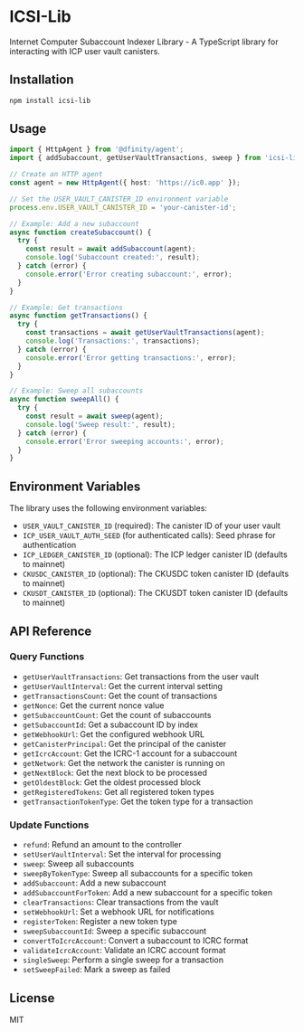 # ICSI-Lib

Internet Computer Subaccount Indexer Library - A TypeScript library for interacting with ICP user vault canisters.

## Installation

```bash
npm install icsi-lib
```

## Usage

```typescript
import { HttpAgent } from '@dfinity/agent';
import { addSubaccount, getUserVaultTransactions, sweep } from 'icsi-lib';

// Create an HTTP agent
const agent = new HttpAgent({ host: 'https://ic0.app' });

// Set the USER_VAULT_CANISTER_ID environment variable
process.env.USER_VAULT_CANISTER_ID = 'your-canister-id';

// Example: Add a new subaccount
async function createSubaccount() {
  try {
    const result = await addSubaccount(agent);
    console.log('Subaccount created:', result);
  } catch (error) {
    console.error('Error creating subaccount:', error);
  }
}

// Example: Get transactions
async function getTransactions() {
  try {
    const transactions = await getUserVaultTransactions(agent);
    console.log('Transactions:', transactions);
  } catch (error) {
    console.error('Error getting transactions:', error);
  }
}

// Example: Sweep all subaccounts
async function sweepAll() {
  try {
    const result = await sweep(agent);
    console.log('Sweep result:', result);
  } catch (error) {
    console.error('Error sweeping accounts:', error);
  }
}
```

## Environment Variables

The library uses the following environment variables:

- `USER_VAULT_CANISTER_ID` (required): The canister ID of your user vault
- `ICP_USER_VAULT_AUTH_SEED` (for authenticated calls): Seed phrase for authentication
- `ICP_LEDGER_CANISTER_ID` (optional): The ICP ledger canister ID (defaults to mainnet)
- `CKUSDC_CANISTER_ID` (optional): The CKUSDC token canister ID (defaults to mainnet)
- `CKUSDT_CANISTER_ID` (optional): The CKUSDT token canister ID (defaults to mainnet)

## API Reference

### Query Functions

- `getUserVaultTransactions`: Get transactions from the user vault
- `getUserVaultInterval`: Get the current interval setting
- `getTransactionsCount`: Get the count of transactions
- `getNonce`: Get the current nonce value
- `getSubaccountCount`: Get the count of subaccounts
- `getSubaccountId`: Get a subaccount ID by index
- `getWebhookUrl`: Get the configured webhook URL
- `getCanisterPrincipal`: Get the principal of the canister
- `getIcrcAccount`: Get the ICRC-1 account for a subaccount
- `getNetwork`: Get the network the canister is running on
- `getNextBlock`: Get the next block to be processed
- `getOldestBlock`: Get the oldest processed block
- `getRegisteredTokens`: Get all registered token types
- `getTransactionTokenType`: Get the token type for a transaction

### Update Functions

- `refund`: Refund an amount to the controller
- `setUserVaultInterval`: Set the interval for processing
- `sweep`: Sweep all subaccounts
- `sweepByTokenType`: Sweep all subaccounts for a specific token
- `addSubaccount`: Add a new subaccount
- `addSubaccountForToken`: Add a new subaccount for a specific token
- `clearTransactions`: Clear transactions from the vault
- `setWebhookUrl`: Set a webhook URL for notifications
- `registerToken`: Register a new token type
- `sweepSubaccountId`: Sweep a specific subaccount
- `convertToIcrcAccount`: Convert a subaccount to ICRC format
- `validateIcrcAccount`: Validate an ICRC account format
- `singleSweep`: Perform a single sweep for a transaction
- `setSweepFailed`: Mark a sweep as failed

## License

MIT
